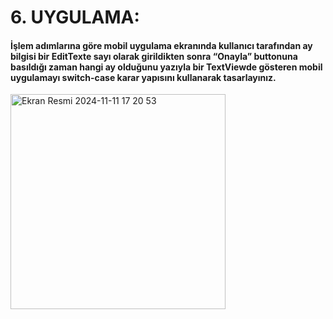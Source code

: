  # 6. UYGULAMA: 
 #### İşlem adımlarına göre mobil uygulama ekranında kullanıcı tarafından ay bilgisi bir EditTexte sayı olarak girildikten sonra “Onayla” buttonuna basıldığı zaman hangi ay olduğunu yazıyla bir TextViewde gösteren mobil uygulamayı switch-case karar yapısını kullanarak tasarlayınız.
<img width="344" alt="Ekran Resmi 2024-11-11 17 20 53" src="https://github.com/user-attachments/assets/392fcae7-3edd-48ad-a34c-0402eceaa477">
